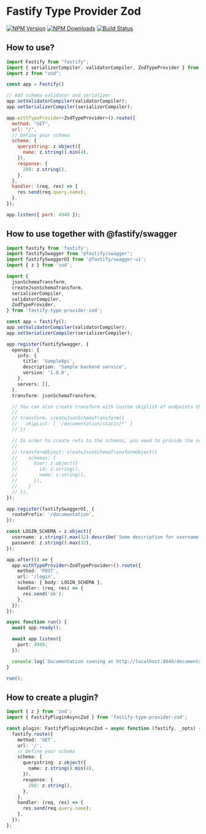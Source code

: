 # Fastify Type Provider Zod

[![NPM Version](https://img.shields.io/npm/v/fastify-type-provider-zod.svg)](https://npmjs.org/package/fastify-type-provider-zod)
[![NPM Downloads](https://img.shields.io/npm/dm/fastify-type-provider-zod.svg)](https://npmjs.org/package/fastify-type-provider-zod)
[![Build Status](https://github.com//turkerdev/fastify-type-provider-zod/workflows/CI/badge.svg)](https://github.com//turkerdev/fastify-type-provider-zod/actions)

## How to use?

```js
import Fastify from "fastify";
import { serializerCompiler, validatorCompiler, ZodTypeProvider } from "fastify-type-provider-zod";
import z from "zod";

const app = Fastify()

// Add schema validator and serializer
app.setValidatorCompiler(validatorCompiler);
app.setSerializerCompiler(serializerCompiler);

app.withTypeProvider<ZodTypeProvider>().route({
  method: "GET",
  url: "/",
  // Define your schema
  schema: {
    querystring: z.object({
      name: z.string().min(4),
    }),
    response: {
      200: z.string(),
    },
  },
  handler: (req, res) => {
    res.send(req.query.name);
  },
});

app.listen({ port: 4949 });
```

## How to use together with @fastify/swagger

```ts
import fastify from 'fastify';
import fastifySwagger from '@fastify/swagger';
import fastifySwaggerUI from '@fastify/swagger-ui';
import { z } from 'zod';

import {
  jsonSchemaTransform,
  createJsonSchemaTransform,
  serializerCompiler,
  validatorCompiler,
  ZodTypeProvider,
} from 'fastify-type-provider-zod';

const app = fastify();
app.setValidatorCompiler(validatorCompiler);
app.setSerializerCompiler(serializerCompiler);

app.register(fastifySwagger, {
  openapi: {
    info: {
      title: 'SampleApi',
      description: 'Sample backend service',
      version: '1.0.0',
    },
    servers: [],
  },
  transform: jsonSchemaTransform,

  // You can also create transform with custom skiplist of endpoints that should not be included in the specification:
  //
  // transform: createJsonSchemaTransform({
  //   skipList: [ '/documentation/static/*' ]
  // })

  // In order to create refs to the schemas, you need to provide the schemas to the transformObject using createJsonSchemaTransformObject
  //
  // transformObject: createJsonSchemaTransformObject({
  //    schemas: {
  //      User: z.object({
  //        id: z.string(),
  //        name: z.string(),
  //      }),
  //    }
  // }),
});

app.register(fastifySwaggerUI, {
  routePrefix: '/documentation',
});

const LOGIN_SCHEMA = z.object({
  username: z.string().max(32).describe('Some description for username'),
  password: z.string().max(32),
});

app.after(() => {
  app.withTypeProvider<ZodTypeProvider>().route({
    method: 'POST',
    url: '/login',
    schema: { body: LOGIN_SCHEMA },
    handler: (req, res) => {
      res.send('ok');
    },
  });
});

async function run() {
  await app.ready();

  await app.listen({
    port: 4949,
  });

  console.log(`Documentation running at http://localhost:4949/documentation`);
}

run();
```

## How to create a plugin?

```ts
import { z } from 'zod';
import { FastifyPluginAsyncZod } from 'fastify-type-provider-zod';

const plugin: FastifyPluginAsyncZod = async function (fastify, _opts) {
  fastify.route({
    method: 'GET',
    url: '/',
    // Define your schema
    schema: {
      querystring: z.object({
        name: z.string().min(4),
      }),
      response: {
        200: z.string(),
      },
    },
    handler: (req, res) => {
      res.send(req.query.name);
    },
  });
};
```
